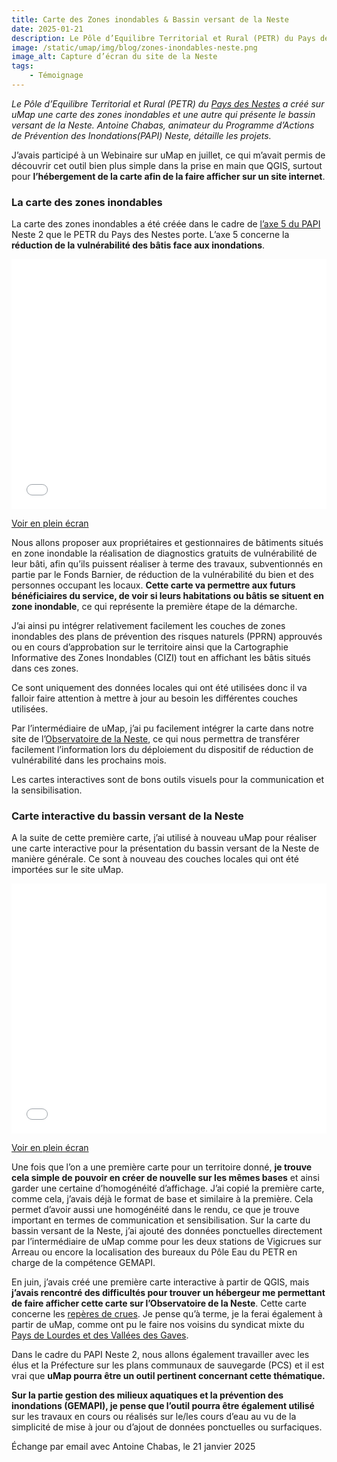 ```yaml
---
title: Carte des Zones inondables & Bassin versant de la Neste
date: 2025-01-21
description: Le Pôle d’Equilibre Territorial et Rural (PETR) du Pays des Nestes a créé sur uMap une carte des zones inondables et une autre qui présente le bassin versant de la Neste.
image: /static/umap/img/blog/zones-inondables-neste.png
image_alt: Capture d’écran du site de la Neste
tags:
    - Témoignage
---
```


*Le Pôle d’Equilibre Territorial et Rural (PETR) du [Pays des Nestes](https://www.paysdesnestes.fr/) a créé sur uMap une carte des zones inondables et une autre qui présente le bassin versant de la Neste. Antoine Chabas, animateur du Programme d’Actions de Prévention des Inondations(PAPI) Neste, détaille les projets.*

J’avais participé à un Webinaire sur uMap en juillet, ce qui m’avait permis de découvrir cet outil bien plus simple dans la prise en main que QGIS, surtout pour **l’hébergement de la carte afin de la faire afficher sur un site internet**.

### La carte des zones inondables
La carte des zones inondables a été créée dans le cadre de [l’axe 5 du PAPI](https://www.observatoire-neste.fr/article/diagnostics-de-vulnerabilite) Neste 2 que le PETR du Pays des Nestes porte. L’axe 5 concerne la **réduction de la vulnérabilité des bâtis face aux inondations**.

<iframe width="100%" height="400px" frameborder="0" allowfullscreen allow="geolocation" src="//umap.incubateur.anct.gouv.fr/fr/map/cartographie-des-zones-inondables-du-bassin-versan_1384?scaleControl=false&miniMap=false&scrollWheelZoom=false&zoomControl=true&editMode=disabled&moreControl=true&searchControl=null&tilelayersControl=null&embedControl=null&datalayersControl=true&onLoadPanel=caption&captionBar=false&captionMenus=true"></iframe>

<p><a href="//umap.incubateur.anct.gouv.fr/fr/map/cartographie-des-zones-inondables-du-bassin-versan_1384?scaleControl=false&miniMap=false&scrollWheelZoom=true&zoomControl=true&editMode=disabled&moreControl=true&searchControl=null&tilelayersControl=null&embedControl=null&datalayersControl=true&onLoadPanel=caption&captionBar=false&captionMenus=true">Voir en plein écran</a></p>

Nous allons proposer aux propriétaires et gestionnaires de bâtiments situés en zone inondable la réalisation de diagnostics gratuits de vulnérabilité de leur bâti, afin qu’ils puissent réaliser à terme des travaux, subventionnés en partie par le Fonds Barnier, de réduction de la vulnérabilité du bien et des personnes occupant les locaux. **Cette carte va permettre aux futurs bénéficiaires du service, de voir si leurs habitations ou bâtis se situent en zone inondable**, ce qui représente la première étape de la démarche.

J’ai ainsi pu intégrer relativement facilement les couches de zones inondables des plans de prévention des risques naturels (PPRN) approuvés ou en cours d’approbation sur le territoire ainsi que la Cartographie Informative des Zones Inondables (CIZI) tout en affichant les bâtis situés dans ces zones.

Ce sont uniquement des données locales qui ont été utilisées donc il va falloir faire attention à mettre à jour au besoin les différentes couches utilisées.

Par l’intermédiaire de uMap, j’ai pu facilement intégrer la carte dans notre site de l’[Observatoire de la Neste](https://www.observatoire-neste.fr/article/cartographie-des-zones-inondables), ce qui nous permettra de transférer facilement l’information lors du déploiement du dispositif de réduction de vulnérabilité dans les prochains mois.

Les cartes interactives sont de bons outils visuels pour la communication et la sensibilisation.

### Carte interactive du bassin versant de la Neste

A la suite de cette première carte, j’ai utilisé à nouveau uMap pour réaliser une carte interactive pour la présentation du bassin versant de la Neste de manière générale. Ce sont à nouveau des couches locales qui ont été importées sur le site uMap.


<iframe width="100%" height="400px" frameborder="0" allowfullscreen allow="geolocation" src="//umap.incubateur.anct.gouv.fr/fr/map/bassin-versant-de-la-neste_1394?scaleControl=false&miniMap=false&scrollWheelZoom=false&zoomControl=true&editMode=disabled&moreControl=true&searchControl=null&tilelayersControl=null&embedControl=null&datalayersControl=true&onLoadPanel=caption&captionBar=false&captionMenus=true"></iframe>

<p><a href="//umap.incubateur.anct.gouv.fr/fr/map/bassin-versant-de-la-neste_1394?scaleControl=false&miniMap=false&scrollWheelZoom=true&zoomControl=true&editMode=disabled&moreControl=true&searchControl=null&tilelayersControl=null&embedControl=null&datalayersControl=true&onLoadPanel=caption&captionBar=false&captionMenus=true">Voir en plein écran</a></p>

Une fois que l’on a une première carte pour un territoire donné, **je trouve cela simple de pouvoir en créer de nouvelle sur les mêmes bases** et ainsi garder une certaine d’homogénéité d’affichage. J’ai copié la première carte, comme cela, j’avais déjà le format de base et similaire à la première. Cela permet d’avoir aussi une homogénéité dans le rendu, ce que je trouve important en termes de communication et sensibilisation. Sur la carte du bassin versant de la Neste, j’ai ajouté des données ponctuelles directement par l’intermédiaire de uMap comme pour les deux stations de Vigicrues sur Arreau ou encore la localisation des bureaux du Pôle Eau du PETR en charge de la compétence GEMAPI.

En juin, j’avais créé une première carte interactive à partir de QGIS, mais **j’avais rencontré des difficultés pour trouver un hébergeur me permettant de faire afficher cette carte sur l’Observatoire de la Neste**. Cette carte concerne les [repères de crues](https://www.observatoire-neste.fr/article/74-reperes-de-crues-poses-en-2022). Je pense qu’à terme, je la ferai également à partir de uMap, comme ont pu le faire nos voisins du syndicat mixte du [Pays de Lourdes et des Vallées des Gaves](https://umap.incubateur.anct.gouv.fr/blog/partager-linformation-mieux-prevenir-le-risque-inondation-avec-umap/).

Dans le cadre du PAPI Neste 2, nous allons également travailler avec les élus et la Préfecture sur les plans communaux de sauvegarde (PCS) et il est vrai que **uMap pourra être un outil pertinent concernant cette thématique.**

**Sur la partie gestion des milieux aquatiques et la prévention des inondations (GEMAPI), je pense que l’outil pourra être également utilisé** sur les travaux en cours ou réalisés sur le/les cours d’eau au vu de la simplicité de mise à jour ou d’ajout de données ponctuelles ou surfaciques.

<div class="fr-alert fr-alert--info">

Échange par email avec Antoine Chabas, le 21 janvier 2025

</div>
